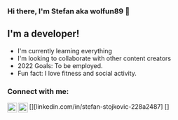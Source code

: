 ### Hi there, I'm Stefan aka wolfun89 👋

## I'm a developer!
- I'm currently learning everything
- I'm looking to collaborate with other content creators
- 2022 Goals: To be employed.
- Fun fact: I love fitness and social activity.

### Connect with me:

[<img align="left" alt="wolfun89 | LinkedIn" width="22px" src="https://cdn.jsdelivr.net/npm/simple-icons@v3/icons/linkedin.svg" />][linkedin.com/in/stefan-stojkovic-228a2487]
[<img align="left" alt="stefanopolis899 | Instagram" width="22px" src="https://cdn.jsdelivr.net/npm/simple-icons@v3/icons/instagram.svg" />]
<br/>

